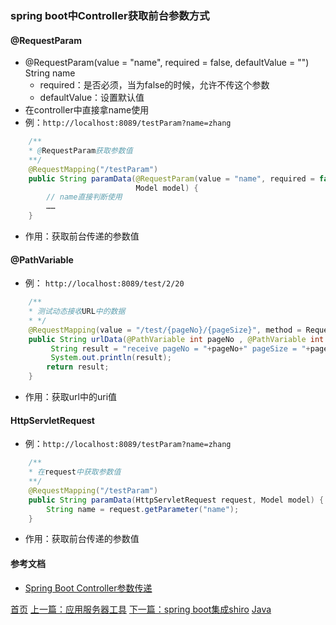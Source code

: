 ### spring boot中Controller获取前台参数方式

#### @RequestParam
* @RequestParam(value = "name", required = false, defaultValue = "") String name
    * required：是否必须，当为false的时候，允许不传这个参数
    * defaultValue：设置默认值
* 在controller中直接拿name使用
* 例：`http://localhost:8089/testParam?name=zhang`
```java
    /**
    * @RequestParam获取参数值
    **/
    @RequestMapping("/testParam")
    public String paramData(@RequestParam(value = "name", required = false, defaultValue = "") String name, 
                            Model model) {
        // name直接判断使用
        ……
    }
```
* 作用：获取前台传递的参数值

#### @PathVariable
* 例： `http://localhost:8089/test/2/20`
```java
    /**     
    * 测试动态接收URL中的数据     
    * */    
    @RequestMapping(value = "/test/{pageNo}/{pageSize}", method = RequestMethod.POST)    
    public String urlData(@PathVariable int pageNo , @PathVariable int pageSize){       
         String result = "receive pageNo = "+pageNo+" pageSize = "+pageSize;        
         System.out.println(result);        
        return result;    
    }
```
* 作用：获取url中的uri值

#### HttpServletRequest
* 例：`http://localhost:8089/testParam?name=zhang`
```java
    /**
    * 在request中获取参数值
    **/
    @RequestMapping("/testParam")
    public String paramData(HttpServletRequest request, Model model) {
        String name = request.getParameter("name");
    }
```
* 作用：获取前台传递的参数值


#### 参考文档
* [Spring Boot Controller参数传递](https://blog.csdn.net/jy02268879/article/details/82830789)

[首页](../../README.md) [上一篇：应用服务器工具](201906002.md) [下一篇：spring boot集成shiro](201906004.md) [Java](java.md)
